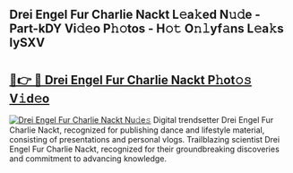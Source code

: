 ## Drei Engel Fur Charlie Nackt L𝚎a𝚔ed N𝚞𝚍e - Part-kDY Vi𝚍𝚎o P𝚑𝚘tos - H𝚘𝚝 O𝚗𝚕yf𝚊ns L𝚎a𝚔s lySXV

# <h2><a href="http://kf3bsq.oniu.top/?m=Drei+Engel+Fur+Charlie+Nackt">🔗👉 🔴 Drei Engel Fur Charlie Nackt P𝚑ot𝚘𝚜 V𝚒d𝚎o</a></h2>

[![Drei Engel Fur Charlie Nackt Nu𝚍e𝚜](https://i.imgur.com/0qMVB7G.gif)](http://kf3bsq.oniu.top/?m=Drei+Engel+Fur+Charlie+Nackt)
Digital trendsetter Drei Engel Fur Charlie Nackt, recognized for publishing dance and lifestyle material, consisting of presentations and personal vlogs. Trailblazing scientist Drei Engel Fur Charlie Nackt, recognized for their groundbreaking discoveries and commitment to advancing knowledge.  
